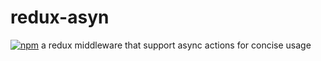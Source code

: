 # redux-asyn
[![npm](https://img.shields.io/npm/v/npm.svg?maxAge=2592000)]()
a redux middleware that support async actions for concise usage
